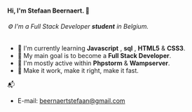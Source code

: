 #### Hi, I'm Stefaan Beernaert. :panda_face:
###### ⚙️ I'm a Full Stack Developer **student** in Belgium.



- 🏢 I'm currently learning **Javascript** , **sql** , **HTML5** & **CSS3**.
- 🌱 My main goal is to become a **Full Stack Developer**.
- 💬 I'm mostly active within **Phpstorm** & **Wampserver**.
- :key: Make it work, make it right, make it fast. 

📬 
* E-mail: beernaertstefaan@gmail.com
